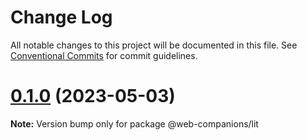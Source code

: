 # Change Log

All notable changes to this project will be documented in this file.
See [Conventional Commits](https://conventionalcommits.org) for commit guidelines.

# [0.1.0](https://github.com/sumbad/web-companions/compare/@web-companions/lit@0.1.0-develop.0...@web-companions/lit@0.1.0) (2023-05-03)

**Note:** Version bump only for package @web-companions/lit
